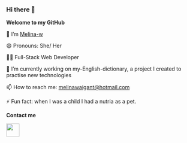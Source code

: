 ### Hi there 👋

**Welcome to my GitHub**

👋 I’m [Melina-w](https://github.com)

😄 Pronouns: She/ Her

👩‍💻 Full-Stack Web Developer

🔭 I’m currently working on my-English-dictionary, a project I created to practise new technologies

📫 How to reach me: melinawaigant@hotmail.com

⚡ Fun fact: when I was a child I had a nutria as a pet.

**Contact me**

[<img src="https://raw.githubusercontent.com/rahuldkjain/github-profile-readme-generator/master/src/images/icons/Social/linked-in-alt.svg" width="35" />](https://www.linkedin.com/in/melina-waigant-861016107/)
